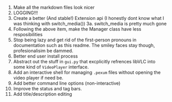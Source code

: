 1. Make all the markdown files look nicer
2. LOGGING!!!
3. Create a better (And stable!) Extension api (I honestly dont know what I was thinking with switch_media())
   3a. switch_media is pretty much gone
5. Following the above item, make the Manager class have less resposibilities
6. Stop being lazy and get rid of the first-person pronouns in documentation such as this readme. The smiley faces stay though, profesionalisim be dammed.
7. Better end user install process
8. Abstract out the stuff in `gui.py` that excplicitly refrences libVLC into some kind of `VideoPlayer` interface. 
9. Add an interactive shell for managing `.pexum` files without opening the video player if need be.
10. Add better command line options (non-interactive)
11. Improve the status and tag bars.
12. Add title/description editing
